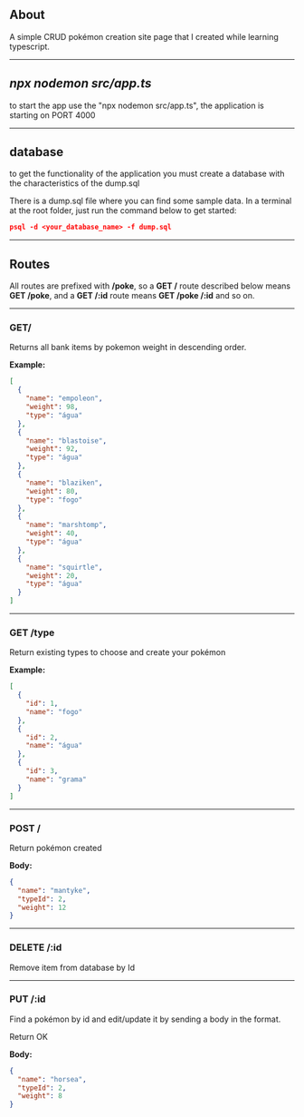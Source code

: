 ## About
A simple CRUD pokémon creation site page that I created while learning typescript.

___
## ***npx nodemon src/app.ts***
to start the app use the "npx nodemon src/app.ts", the application is starting on PORT 4000

___
## **database** 
to get the functionality of the application you must create a database with the characteristics of the dump.sql

There is a dump.sql file where you can find some sample data. In a terminal at the root folder, just run the command below to get started:
```json 
psql -d <your_database_name> -f dump.sql
```
___
## Routes
All routes are prefixed with **/poke**, so a **GET /** route described below means **GET /poke**, and a **GET /:id** route means **GET /poke /:id** and so on.

___
### **GET/**
Returns all bank items by pokemon weight in descending order.

**Example:**

```json
[
  {
    "name": "empoleon",
    "weight": 98,
    "type": "água"
  },
  {
    "name": "blastoise",
    "weight": 92,
    "type": "água"
  },
  {
    "name": "blaziken",
    "weight": 80,
    "type": "fogo"
  },
  {
    "name": "marshtomp",
    "weight": 40,
    "type": "água"
  },
  {
    "name": "squirtle",
    "weight": 20,
    "type": "água"
  }
]
```
___
### **GET /type**
Return existing types to choose and create your pokémon

**Example:**
```json
[
  {
    "id": 1,
    "name": "fogo"
  },
  {
    "id": 2,
    "name": "água"
  },
  {
    "id": 3,
    "name": "grama"
  }
]
```
___
### **POST /**
Return pokémon created

**Body:**
```json
{
  "name": "mantyke",
  "typeId": 2,
  "weight": 12
}
```
___
### **DELETE /:id**
Remove item from database by Id

___
### **PUT /:id**
Find a pokémon by id and edit/update it by sending a body in the format.

Return OK

**Body:**
```json 
{
  "name": "horsea",
  "typeId": 2,
  "weight": 8
}
```